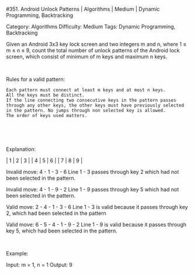 #351. Android Unlock Patterns | Algorithms | Medium | Dynamic Programming, Backtracking

Category: Algorithms
Difficulty: Medium
Tags: Dynamic Programming, Backtracking

Given an Android 3x3 key lock screen and two integers m and n, where 1 ≤ m ≤ n ≤ 9, count the total number of unlock patterns of the Android lock screen, which consist of minimum of m keys and maximum n keys.

 

Rules for a valid pattern:


	Each pattern must connect at least m keys and at most n keys.
	All the keys must be distinct.
	If the line connecting two consecutive keys in the pattern passes through any other keys, the other keys must have previously selected in the pattern. No jumps through non selected key is allowed.
	The order of keys used matters.


 




 

Explanation:


| 1 | 2 | 3 |
| 4 | 5 | 6 |
| 7 | 8 | 9 |

Invalid move: 4 - 1 - 3 - 6 
Line 1 - 3 passes through key 2 which had not been selected in the pattern.

Invalid move: 4 - 1 - 9 - 2
Line 1 - 9 passes through key 5 which had not been selected in the pattern.

Valid move: 2 - 4 - 1 - 3 - 6
Line 1 - 3 is valid because it passes through key 2, which had been selected in the pattern

Valid move: 6 - 5 - 4 - 1 - 9 - 2
Line 1 - 9 is valid because it passes through key 5, which had been selected in the pattern.

 

Example:



Input: m = 1, n = 1
Output: 9



